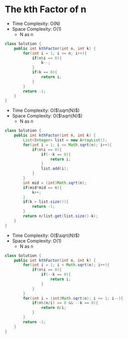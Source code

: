 # The kth Factor of n

- Time Complexity: O(N)
- Space Complexity: O(1)
  - N as n

```java
class Solution {
    public int kthFactor(int n, int k) {
        for(int i = 1; i <= n; i++){
            if(n%i == 0){
                k--;
            }
            if(k == 0){
                return i;
            }
        }
        return -1;
    }
}
```

- Time Complexity: O($\sqrt{N}$)
- Space Complexity: O($\sqrt{N}$)
  - N as n

```java
class Solution {
    public int kthFactor(int n, int k) {
        List<Integer> list = new ArrayList();
        for(int i = 1; i <= Math.sqrt(n); i++){
            if(n%i == 0){
                if(--k == 0){
                    return i;
                }
                list.add(i);
            }
        }
        int mid = (int)Math.sqrt(n);
        if(mid*mid == n){
            k++;
        }
        if(k > list.size()){
            return -1;
        }
        return n/list.get(list.size()-k);
    }
}
```

- Time Complexity: O($\sqrt{N}$)
- Space Complexity: O(1)
  - N as n

```java
class Solution {
    public int kthFactor(int n, int k) {
        for(int i = 1; i < Math.sqrt(n); i++){
            if(n%i == 0){
                if(--k == 0){
                    return i;
                }
            }
        }
        for(int i = (int)Math.sqrt(n); i >= 1; i--){
            if(n%(n/i) == 0 && --k == 0){
                return n/i;
            }
        }
        return -1;
    }
}
```
